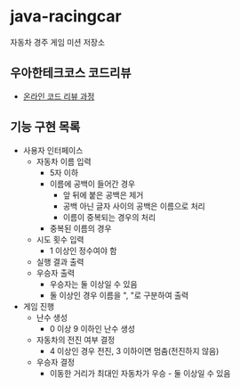 # java-racingcar
자동차 경주 게임 미션 저장소

## 우아한테크코스 코드리뷰
* [온라인 코드 리뷰 과정](https://github.com/woowacourse/woowacourse-docs/blob/master/maincourse/README.md)

## 기능 구현 목록

* 사용자 인터페이스
    * 자동차 이름 입력
        * 5자 이하
        * 이름에 공백이 들어간 경우
            * 앞 뒤에 붙은 공백은 제거
            * 공백 아닌 글자 사이의 공백은 이름으로 처리
            * 이름이 중복되는 경우의 처리
        * 중복된 이름의 경우
    * 시도 횟수 입력
        * 1 이상인 정수여야 함
    * 실행 결과 출력
    * 우승자 출력
        * 우승자는 둘 이상일 수 있음
        * 둘 이상인 경우 이름을 ", "로 구분하여 출력
* 게임 진행
    * 난수 생성
        * 0 이상 9 이하인 난수 생성
    * 자동차의 전진 여부 결정
        * 4 이상인 경우 전진, 3 이하이면 멈춤(전진하지 않음)
    * 우승자 결정
        * 이동한 거리가 최대인 자동차가 우승 - 둘 이상일 수 있음